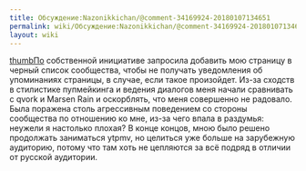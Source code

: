 ```yaml
---
title: Обсуждение:Nazonikkichan/@comment-34169924-20180107134651
permalink: wiki/Обсуждение:Nazonikkichan/@comment-34169924-20180107134651/
layout: wiki
---
```


[thumbПо](Файл:Screenshot_3.png "wikilink") собственной инициативе
запросила добавить мою страницу в черный список сообщества, чтобы не
получать уведомления об упоминаниях страницы, в случае, если такое
произойдет. Из-за сходств в стилистике пупмейкинга и ведения диалогов
меня начали сравнивать с qvork и Marsen Rain и оскорблять, что меня
совершенно не радовало. Была поражена столь агрессивным поведением со
стороны сообщества по отношению ко мне, из-за чего впала в раздумья:
неужели я настолько плохая? В конце концов, мною было решено продолжать
заниматься ytpmv, но целиться уже больше на зарубежную аудиторию, потому
что там хоть не цепляются за всё подряд в отличии от русской аудитории. 
